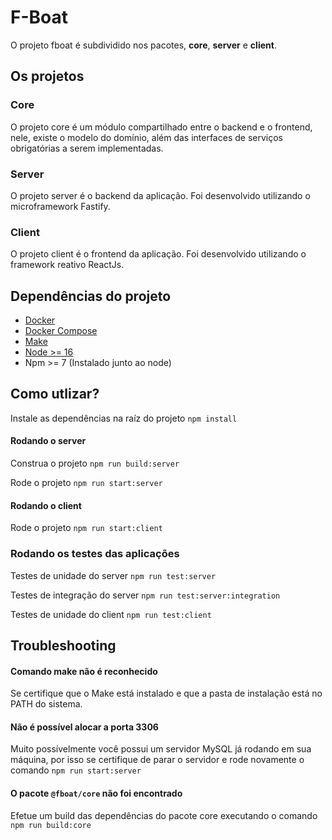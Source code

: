 # F-Boat

O projeto fboat é subdividido nos pacotes, **core**, **server** e **client**.

## Os projetos

### Core

O projeto core é um módulo compartilhado entre o backend e o frontend, nele, existe o modelo do domínio, além das interfaces de serviços obrigatórias a serem implementadas.

### Server

O projeto server é o backend da aplicação. Foi desenvolvido utilizando o microframework Fastify.

### Client

O projeto client é o frontend da aplicação. Foi desenvolvido utilizando o framework reativo ReactJs.

## Dependências do projeto
- [Docker](https://docs.docker.com/desktop/)
- [Docker Compose](https://docs.docker.com/compose/install/)
- [Make](https://gnuwin32.sourceforge.net/packages/make.htm)
- [Node >= 16](https://nodejs.org/en/download/)
- Npm >= 7 (Instalado junto ao node)

## Como utlizar?

Instale as dependências na raíz do projeto
`npm install`

#### Rodando o server

Construa o projeto
`npm run build:server`

Rode o projeto
`npm run start:server`

#### Rodando o client

Rode o projeto
`npm run start:client`

### Rodando os testes das aplicações

Testes de unidade do server
`npm run test:server`

Testes de integração do server
`npm run test:server:integration`

Testes de unidade do client
`npm run test:client`

## Troubleshooting

#### Comando make não é reconhecido

Se certifique que o Make está instalado e que a pasta de instalação está no PATH do sistema.

#### Não é possível alocar a porta 3306

Muito possívelmente você possui um servidor MySQL já rodando em sua máquina, por isso se certifique de parar o servidor e rode novamente o comando `npm run start:server`

#### O pacote `@fboat/core` não foi encontrado

Efetue um build das dependências do pacote core executando o comando `npm run build:core`